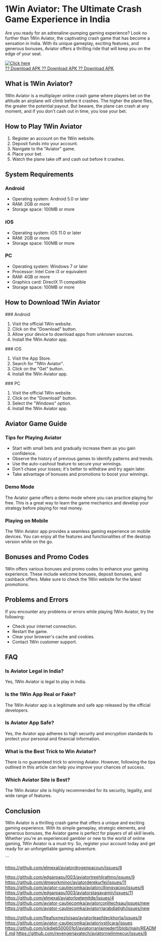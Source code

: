 # 1Win Aviator: The Ultimate Crash Game Experience in India

Are you ready for an adrenaline-pumping gaming experience? Look no
further than 1Win Aviator, the captivating crash game that has become a
sensation in India. With its unique gameplay, exciting features, and
generous bonuses, Aviator offers a thrilling ride that will keep you on
the edge of your seat.

[![Click
here](https://readscoops.com/wp-content/uploads/2023/03/Readscoop-aviator-1-1.jpg)](https://traff.sbs/deff)\
[?? Download APK ?? Download APK ?? Download
APK](https://traff.sbs/deff)

## What is 1Win Aviator?

1Win Aviator is a multiplayer online crash game where players bet on the
altitude an airplane will climb before it crashes. The higher the plane
flies, the greater the potential payout. But beware, the plane can crash
at any moment, and if you don\'t cash out in time, you lose your bet.

## How to Play 1Win Aviator

1.  Register an account on the 1Win website.
2.  Deposit funds into your account.
3.  Navigate to the "Aviator" game.
4.  Place your bet.
5.  Watch the plane take off and cash out before it crashes.

## System Requirements

### Android

-   Operating system: Android 5.0 or later
-   RAM: 2GB or more
-   Storage space: 100MB or more

### iOS

-   Operating system: iOS 11.0 or later
-   RAM: 2GB or more
-   Storage space: 100MB or more

### PC

-   Operating system: Windows 7 or later
-   Processor: Intel Core i3 or equivalent
-   RAM: 4GB or more
-   Graphics card: DirectX 11 compatible
-   Storage space: 100MB or more

## How to Download 1Win Aviator

\### Android

1.  Visit the official 1Win website.
2.  Click on the "Download" button.
3.  Allow your device to download apps from unknown sources.
4.  Install the 1Win Aviator app.

\### iOS

1.  Visit the App Store.
2.  Search for "1Win Aviator".
3.  Click on the "Get" button.
4.  Install the 1Win Aviator app.

\### PC

1.  Visit the official 1Win website.
2.  Click on the "Download" button.
3.  Select the "Windows" option.
4.  Install the 1Win Aviator app.

## Aviator Game Guide

### Tips for Playing Aviator

-   Start with small bets and gradually increase them as you gain
    confidence.
-   Observe the history of previous games to identify patterns and
    trends.
-   Use the auto-cashout feature to secure your winnings.
-   Don\'t chase your losses; it\'s better to withdraw and try again
    later.
-   Take advantage of bonuses and promotions to boost your winnings.

### Demo Mode

The Aviator game offers a demo mode where you can practice playing for
free. This is a great way to learn the game mechanics and develop your
strategy before playing for real money.

### Playing on Mobile

The 1Win Aviator app provides a seamless gaming experience on mobile
devices. You can enjoy all the features and functionalities of the
desktop version while on the go.

## Bonuses and Promo Codes

1Win offers various bonuses and promo codes to enhance your gaming
experience. These include welcome bonuses, deposit bonuses, and cashback
offers. Make sure to check the 1Win website for the latest promotions.

## Problems and Errors

If you encounter any problems or errors while playing 1Win Aviator, try
the following:

-   Check your internet connection.
-   Restart the game.
-   Clear your browser\'s cache and cookies.
-   Contact 1Win customer support.

## FAQ

### Is Aviator Legal in India?

Yes, 1Win Aviator is legal to play in India.

### Is the 1Win App Real or Fake?

The 1Win Aviator app is a legitimate and safe app released by the
official developers.

### Is Aviator App Safe?

Yes, the Aviator app adheres to high security and encryption standards
to protect your personal and financial information.

### What is the Best Trick to Win Aviator?

There is no guaranteed trick to winning Aviator. However, following the
tips outlined in this article can help you improve your chances of
success.

### Which Aviator Site is Best?

The 1Win Aviator site is highly recommended for its security, legality,
and wide range of features.

## Conclusion

1Win Aviator is a thrilling crash game that offers a unique and exciting
gaming experience. With its simple gameplay, strategic elements, and
generous bonuses, the Aviator game is perfect for players of all skill
levels. Whether you\'re an experienced gambler or new to the world of
online gaming, 1Win Aviator is a must-try. So, register your account
today and get ready for an unforgettable gaming adventure.

\`\`\`

https://github.com/elmexal/aviatordrogenpacoun/issues/8

https://github.com/edgarpapu1003/aviatortreehlirattmo/issues/9
https://github.com/dmworkminor/aviatorderekurfei/issues/11
https://github.com/aviator-cautiecomka/aviatorcillongvacpo/issues/6
https://github.com/edgarpapu1003/aviatorstagavamin/issues/11
https://github.com/elmexal/aviatorloetemitde/issues/4
https://github.com/aviator-cautiecomka/aviatorconlitechsau/issues/new
https://github.com/aviator-cautiecomka/aviatorriarabdiatigh/issues/new

https://github.com/fleafsxmezloisaq/aviatorleapfdeckhorta/issues/9
https://github.com/aviator-cautiecomka/aviatorivstilcara/issues
https://github.com/jckdjeb500001p1/aviatorranlainiederf/blob/main/README.md
https://github.com/revengerjavatech/aviatornielinmecur/issues/8
